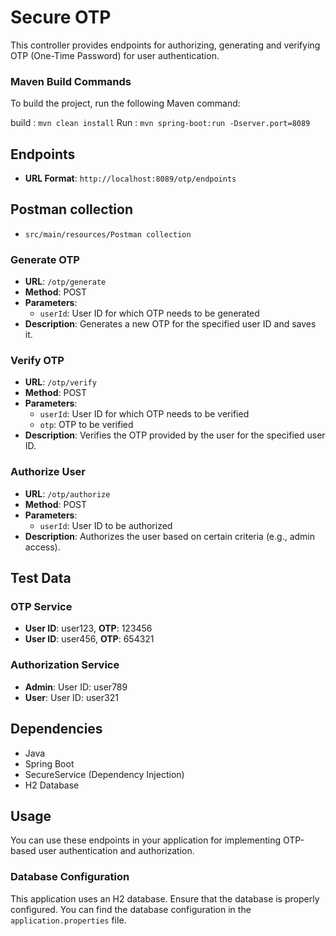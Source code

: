# Secure OTP 

This controller provides endpoints for authorizing, generating and verifying OTP (One-Time Password) for user
authentication.

### Maven Build Commands

To build the project, run the following Maven command:

build : `mvn clean install`
Run : `mvn spring-boot:run -Dserver.port=8089`

## Endpoints

- **URL Format**: `http://localhost:8089/otp/endpoints`

## Postman collection

- `src/main/resources/Postman collection`

### Generate OTP

- **URL**: `/otp/generate`
- **Method**: POST
- **Parameters**:
    - `userId`: User ID for which OTP needs to be generated
- **Description**: Generates a new OTP for the specified user ID and saves it.

### Verify OTP

- **URL**: `/otp/verify`
- **Method**: POST
- **Parameters**:
    - `userId`: User ID for which OTP needs to be verified
    - `otp`: OTP to be verified
- **Description**: Verifies the OTP provided by the user for the specified user ID.

### Authorize User

- **URL**: `/otp/authorize`
- **Method**: POST
- **Parameters**:
    - `userId`: User ID to be authorized
- **Description**: Authorizes the user based on certain criteria (e.g., admin access).

## Test Data

### OTP Service

- **User ID**: user123, **OTP**: 123456
- **User ID**: user456, **OTP**: 654321

### Authorization Service

- **Admin**: User ID: user789
- **User**: User ID: user321

## Dependencies

- Java
- Spring Boot
- SecureService (Dependency Injection)
- H2 Database

## Usage

You can use these endpoints in your application for implementing OTP-based user authentication and authorization.

### Database Configuration

This application uses an H2 database. Ensure that the database is properly configured. You can find the database
configuration in the `application.properties` file.



